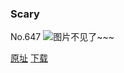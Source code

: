 ### Scary
No.647
![图片不见了~~~](https://imgs.xkcd.com/comics/scary.png)

[原址](https://xkcd.com//647) [下载](https://imgs.xkcd.com/comics/scary.png)

